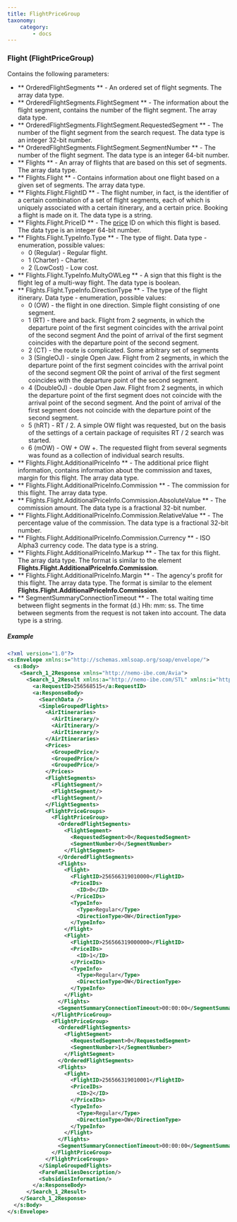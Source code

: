 ```yaml
---
title: FlightPriceGroup
taxonomy:
    category:
        - docs
---
```


### Flight (FlightPriceGroup)

Contains the following parameters:

- ** OrderedFlightSegments ** - An ordered set of flight segments. The array data type.
- ** OrderedFlightSegments.FlightSegment ** - The information about the flight segment, contains the number of the flight segment. The array data type.
- ** OrderedFlightSegments.FlightSegment.RequestedSegment ** - The number of the flight segment from the search request. The data type is an integer 32-bit number.
- ** OrderedFlightSegments.FlightSegment.SegmentNumber ** - The number of the flight segment. The data type is an integer 64-bit number.
- ** Flights ** - An array of flights that are based on this set of segments. The array data type.
- ** Flights.Flight ** - Contains information about one flight based on a given set of segments. The array data type.
- ** Flights.Flight.FlightID ** - The flight number, in fact, is the identifier of a certain combination of a set of flight segments, each of which is uniquely associated with a certain itinerary, and a certain price. Booking a flight is made on it. The data type is a string.
- ** Flights.Flight.PriceID ** - The [price](/avia/grouping/groupedprice) ID on which this flight is based. The data type is an integer 64-bit number.
- ** Flights.Flight.TypeInfo.Type ** - The type of flight. Data type - enumeration, possible values:
    -   0 (Regular) - Regular flight.
    -   1 (Charter) - Charter.
    -   2 (LowCost) - Low cost.
- ** Flights.Flight.TypeInfo.MultyOWLeg ** - A sign that this flight is the flight leg of a multi-way flight. The data type is boolean.
- ** Flights.Flight.TypeInfo.DirectionType ** - The type of the flight itinerary. Data type - enumeration, possible values:
	- 0 (OW) - the flight in one direction. Simple flight consisting of one segment.
	- 1 (RT) - there and back. Flight from 2 segments, in which the departure point of the first segment coincides with the arrival point of the second segment And the point of arrival of the first segment coincides with the departure point of the second segment.
	- 2 (CT) - the route is complicated. Some arbitrary set of segments
	- 3 (SingleOJ) - single Open Jaw. Flight from 2 segments, in which the departure point of the first segment coincides with the arrival point of the second segment OR the point of arrival of the first segment coincides with the departure point of the second segment.
	- 4 (DoubleOJ) - double Open Jaw. Flight from 2 segments, in which the departure point of the first segment does not coincide with the arrival point of the second segment. And the point of arrival of the first segment does not coincide with the departure point of the second segment.
	- 5 (hRT) - RT / 2. A simple OW flight was requested, but on the basis of the settings of a certain package of requisites RT / 2 search was started.
	- 6 (mOW) - OW + OW +. The requested flight from several segments was found as a collection of individual search results.
- ** Flights.Flight.AdditionalPriceInfo ** - The additional price flight information, contains information about the commission and taxes, margin for this flight. The array data type.
- ** Flights.Flight.AdditionalPriceInfo.Commission ** - The commission for this flight. The array data type.
- ** Flights.Flight.AdditionalPriceInfo.Commission.AbsoluteValue ** - The commission amount. The data type is a fractional 32-bit number.
- ** Flights.Flight.AdditionalPriceInfo.Commission.RelativeValue ** - The percentage value of the commission. The data type is a fractional 32-bit number.
- ** Flights.Flight.AdditionalPriceInfo.Commission.Currency ** - ISO Alpha3 currency code. The data type is a string.
- ** Flights.Flight.AdditionalPriceInfo.Markup ** - The tax for this flight. The array data type. The format is similar to the element **Flights.Flight.AdditionalPriceInfo.Commission**.
- ** Flights.Flight.AdditionalPriceInfo.Margin ** - The agency's profit for this flight. The array data type. The format is similar to the element **Flights.Flight.AdditionalPriceInfo.Commission**.
- ** SegmentSummaryConnectionTimeout ** - The total waiting time between flight segments in the format (d.) Hh: mm: ss. The time between segments from the request is not taken into account. The data type is a string.

##### Example

```xml
<?xml version="1.0"?>
<s:Envelope xmlns:s="http://schemas.xmlsoap.org/soap/envelope/">
  <s:Body>
    <Search_1_2Response xmlns="http://nemo-ibe.com/Avia">
      <Search_1_2Result xmlns:a="http://nemo-ibe.com/STL" xmlns:i="http://www.w3.org/2001/XMLSchema-instance">
        <a:RequestID>256568515</a:RequestID>
        <a:ResponseBody>
          <SearchData />
          <SimpleGroupedFlights>
            <AirItineraries>
              <AirItinerary/>
              <AirItinerary/>
              <AirItinerary/>
            </AirItineraries>
            <Prices>
              <GroupedPrice/>
              <GroupedPrice/>
              <GroupedPrice/>
            </Prices>
            <FlightSegments>
              <FlightSegment/>
              <FlightSegment/>
              <FlightSegment/>
            </FlightSegments>
            <FlightPriceGroups>
              <FlightPriceGroup>
                <OrderedFlightSegments>
                  <FlightSegment>
                    <RequestedSegment>0</RequestedSegment>
                    <SegmentNumber>0</SegmentNumber>
                  </FlightSegment>
                </OrderedFlightSegments>
                <Flights>
                  <Flight>
                    <FlightID>256566319010000</FlightID>
                    <PriceIDs>
                      <ID>0</ID>
                    </PriceIDs>
                    <TypeInfo>
                      <Type>Regular</Type>
                      <DirectionType>OW</DirectionType>
                    </TypeInfo>
                  </Flight>
                  <Flight>
                    <FlightID>256566319000000</FlightID>
                    <PriceIDs>
                      <ID>1</ID>
                    </PriceIDs>
                    <TypeInfo>
                      <Type>Regular</Type>
                      <DirectionType>OW</DirectionType>
                    </TypeInfo>
                  </Flight>
                </Flights>
                <SegmentSummaryConnectionTimeout>00:00:00</SegmentSummaryConnectionTimeout>
              </FlightPriceGroup>
              <FlightPriceGroup>
                <OrderedFlightSegments>
                  <FlightSegment>
                    <RequestedSegment>0</RequestedSegment>
                    <SegmentNumber>1</SegmentNumber>
                  </FlightSegment>
                </OrderedFlightSegments>
                <Flights>
                  <Flight>
                    <FlightID>256566319010001</FlightID>
                    <PriceIDs>
                      <ID>2</ID>
                    </PriceIDs>
                    <TypeInfo>
                      <Type>Regular</Type>
                      <DirectionType>OW</DirectionType>
                    </TypeInfo>
                  </Flight>
                </Flights>
                <SegmentSummaryConnectionTimeout>00:00:00</SegmentSummaryConnectionTimeout>
              </FlightPriceGroup>
            </FlightPriceGroups>
          </SimpleGroupedFlights>
          <FareFamiliesDescription/>
          <SubsidiesInformation/>
        </a:ResponseBody>
      </Search_1_2Result>
    </Search_1_2Response>
  </s:Body>
</s:Envelope>
```
